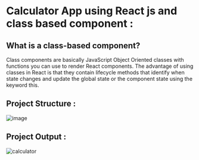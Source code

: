 # Calculator App using React js and class based component : 

## What is a class-based component?
  Class components are basically JavaScript Object Oriented classes with functions you can use to render React components. The advantage of using classes in React is that they contain lifecycle methods that identify when state changes and update the global state or the component state using the keyword this.

## Project Structure :
![image](https://github.com/user-attachments/assets/582e4004-5549-4bc7-a53e-fd30381a802b)

## Project Output : 
![calculator](https://github.com/user-attachments/assets/a20bf2f0-2c53-45af-90b2-d501f6729869)
